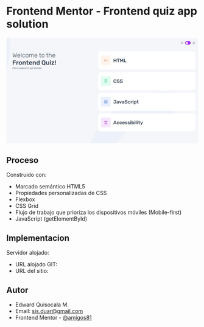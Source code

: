 # Frontend Mentor - Frontend quiz app solution

![Design preview ](./preview.jpg)

## Proceso

Construido con:
- Marcado semántico HTML5
- Propiedades personalizadas de CSS
- Flexbox
- CSS Grid
- Flujo de trabajo que prioriza los dispositivos móviles (Mobile-first)
- JavaScript (getElementById)

## Implementacion

Servidor alojado:

- URL alojado GIT: []()
- URL del sitio: []()

## Autor

- Edward Quisocala M. 
- Email: sis.duar@gmail.com
- Frontend Mentor - [@amigos81](https://www.frontendmentor.io/profile/amigos81)